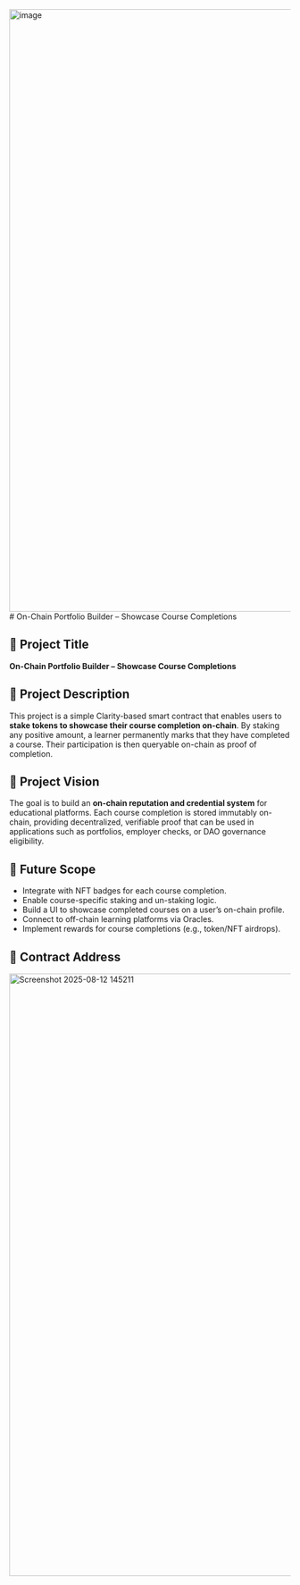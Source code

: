 <img width="1919" height="1079" alt="image" src="https://github.com/user-attachments/assets/c3b439f3-38de-4071-8743-dbdaa98aa5cc" />
# On-Chain Portfolio Builder – Showcase Course Completions

## 📝 Project Title
**On-Chain Portfolio Builder – Showcase Course Completions**

## 📘 Project Description
This project is a simple Clarity-based smart contract that enables users to **stake tokens to showcase their course completion on-chain**. By staking any positive amount, a learner permanently marks that they have completed a course. Their participation is then queryable on-chain as proof of completion.

## 🚀 Project Vision
The goal is to build an **on-chain reputation and credential system** for educational platforms. Each course completion is stored immutably on-chain, providing decentralized, verifiable proof that can be used in applications such as portfolios, employer checks, or DAO governance eligibility.

## 🌱 Future Scope
- Integrate with NFT badges for each course completion.
- Enable course-specific staking and un-staking logic.
- Build a UI to showcase completed courses on a user’s on-chain profile.
- Connect to off-chain learning platforms via Oracles.
- Implement rewards for course completions (e.g., token/NFT airdrops).

## 📜 Contract Address
<img width="1919" height="1079" alt="Screenshot 2025-08-12 145211" src="https://github.com/user-attachments/assets/139c5458-44cd-4b7f-afd1-26bd6b9dd2b8" />
